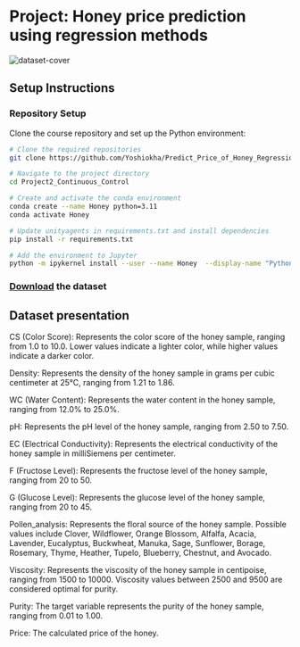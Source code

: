 [//]: # (Image References)

[image1]: (data/dataset-cover.jpg) "dataset-cover"

# Project: Honey price prediction using regression methods

![dataset-cover][image1]


## Setup Instructions

### Repository Setup

Clone the course repository and set up the Python environment:

```bash
# Clone the required repositories
git clone https://github.com/Yoshiokha/Predict_Price_of_Honey_Regression/Project2_Continuous_Control.git

# Navigate to the project directory
cd Project2_Continuous_Control

# Create and activate the conda environment
conda create --name Honey python=3.11
conda activate Honey

# Update unityagents in requirements.txt and install dependencies
pip install -r requirements.txt

# Add the environment to Jupyter
python -m ipykernel install --user --name Honey  --display-name "Python 3.11 (Honey)"
```

### [Download](https://www.kaggle.com/datasets/stealthtechnologies/predict-purity-and-price-of-honey?resource=download) the dataset


## Dataset presentation

CS (Color Score):
Represents the color score of the honey sample, ranging from 1.0 to 10.0. Lower values indicate a lighter color, while higher values indicate a darker color.

Density:
Represents the density of the honey sample in grams per cubic centimeter at 25°C, ranging from 1.21 to 1.86.

WC (Water Content):
Represents the water content in the honey sample, ranging from 12.0% to 25.0%.

pH:
Represents the pH level of the honey sample, ranging from 2.50 to 7.50.

EC (Electrical Conductivity):
Represents the electrical conductivity of the honey sample in milliSiemens per centimeter.

F (Fructose Level):
Represents the fructose level of the honey sample, ranging from 20 to 50.

G (Glucose Level):
Represents the glucose level of the honey sample, ranging from 20 to 45.

Pollen_analysis:
Represents the floral source of the honey sample. Possible values include Clover, Wildflower, Orange Blossom, Alfalfa, Acacia, Lavender, Eucalyptus, Buckwheat, Manuka, Sage, Sunflower, Borage, Rosemary, Thyme, Heather, Tupelo, Blueberry, Chestnut, and Avocado.

Viscosity:
Represents the viscosity of the honey sample in centipoise, ranging from 1500 to 10000. Viscosity values between 2500 and 9500 are considered optimal for purity.

Purity:
The target variable represents the purity of the honey sample, ranging from 0.01 to 1.00.

Price:
The calculated price of the honey.
